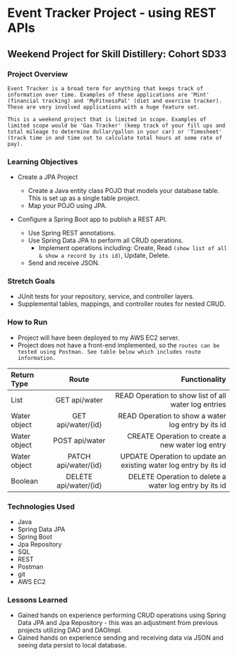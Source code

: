 # Event Tracker Project - using REST APIs 

## Weekend Project for Skill Distillery: Cohort SD33

### Project Overview

`Event Tracker is a broad term for anything that keeps track of information over time. Examples of these applications are 'Mint' (financial tracking)
and 'MyFitnessPal' (diet and exercise tracker). These are very involved applications with a huge feature set.`

`This is a weekend project that is limited in scope. Examples of limited scope would be 'Gas Tracker' (keep track of your fill ups and total mileage
to determine dollar/gallon in your car) or 'Timesheet' (track time in and time out to calculate total hours at some rate of pay).`

### Learning Objectives

* Create a JPA Project
  * Create a Java entity class POJO that models your database table. This is set up as a single table project.
  * Map your POJO using JPA.

* Configure a Spring Boot app to publish a REST API.
  * Use Spring REST annotations.
  * Use Spring Data JPA to perform all CRUD operations.
       * Implement operations including: Create, Read `(show list of all & show a record by its id)`, Update, Delete.
  * Send and receive JSON.

### Stretch Goals
  * JUnit tests for your repository, service, and controller layers.
  * Supplemental tables, mappings, and controller routes for nested CRUD.

### How to Run
   * Project will have been deployed to my AWS EC2 server.
   * Project does not have a front-end implemented, so the `routes can be tested using Postman. See table below which includes route information.`

   | Return Type      | Route           | Functionality     |
   | :---             |    :----:       |          ---:     |
   | List<Water>      | GET api/water | READ Operation to show list of all water log entries  |
   | Water object     | GET api/water/{id}   | READ Operation to show a water log entry by its id  |
   | Water object     | POST api/water  | CREATE Operation to create a new water log entry  |
   | Water object     | PATCH api/water/{id}   | UPDATE Operation to update an existing water log entry by its id  |
   | Boolean     | DELETE api/water/{id}   | DELETE Operation to delete a water log entry by its id  |

### Technologies Used
   * Java
   * Spring Data JPA
   * Spring Boot
   * Jpa Repository
   * SQL
   * REST
   * Postman
   * git
   * AWS EC2

### Lessons Learned
   * Gained hands on experience performing CRUD operations using Spring Data JPA and Jpa Repository - this was an adjustment from previous projects utilizing
   DAO and DAOImpl.
   * Gained hands on experience sending and receiving data via JSON and seeing data persist to local database.
